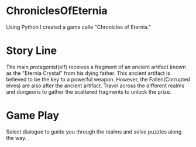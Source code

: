 # ChroniclesOfEternia
Using Python I created a game calle "Chronicles of Eternia."

# Story Line
The main protagonist(elf) receives a fragment of an ancient artifact known as the "Eternia Crystal" from his dying father. 
This ancient artifact is believed to be the key to a powerful weapon. However, the Fallen(Corrupted elves) are also after 
the ancient artifact. Travel across the different realms and dungeons to gather the scattered fragments to unlock the prize. 

# Game Play
Select dialogue to guide you through the realms and solve puzzles along the way. 

